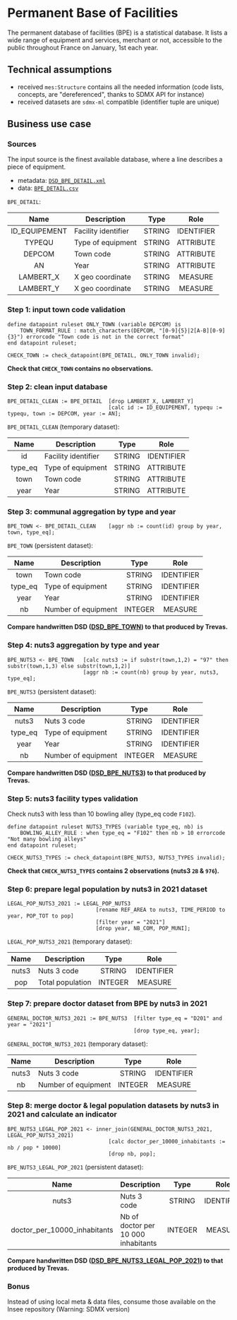 # Permanent Base of Facilities

The permanent database of facilities (BPE) is a statistical database. It lists a wide range of equipment and services,
merchant or not, accessible to the public throughout France on January, 1st each year.

## Technical assumptions

- received `mes:Structure` contains all the needed information (code lists, concepts, are "dereferenced", thanks to SDMX
  API for instance)
- received datasets are `sdmx-ml` compatible (identifier tuple are unique)

## Business use case

### Sources

The input source is the finest available database, where a line describes a piece of equipment.

- metadata: [`DSD_BPE_DETAIL.xml`](./DSD_BPE_DETAIL.xml)
- data: [`BPE_DETAIL.csv`](./BPE_DETAIL_SAMPLE.csv)

`BPE_DETAIL`:

|     Name      | Description         |  Type  |    Role    |
|:-------------:|---------------------|:------:|:----------:|
| ID_EQUIPEMENT | Facility identifier | STRING | IDENTIFIER |
|    TYPEQU     | Type of equipment   | STRING | ATTRIBUTE  |
|    DEPCOM     | Town code           | STRING | ATTRIBUTE  |
|      AN       | Year                | STRING | ATTRIBUTE  |
|   LAMBERT_X   | X geo coordinate    | STRING |  MEASURE   |
|   LAMBERT_Y   | X geo coordinate    | STRING |  MEASURE   |

### Step 1: input town code validation

```vtl
define datapoint ruleset ONLY_TOWN (variable DEPCOM) is
    TOWN_FORMAT_RULE : match_characters(DEPCOM, "[0-9]{5}|2[A-B][0-9]{3}") errorcode "Town code is not in the correct format"
end datapoint ruleset;

CHECK_TOWN := check_datapoint(BPE_DETAIL, ONLY_TOWN invalid);
```

**Check that `CHECK_TOWN` contains no observations.**

### Step 2: clean input database

```vtl
BPE_DETAIL_CLEAN := BPE_DETAIL  [drop LAMBERT_X, LAMBERT_Y]
                                [calc id := ID_EQUIPEMENT, typequ := typequ, town := DEPCOM, year := AN];
```

`BPE_DETAIL_CLEAN` (temporary dataset):

|  Name   | Description         |  Type  |    Role    |
|:-------:|---------------------|:------:|:----------:|
|   id    | Facility identifier | STRING | IDENTIFIER |
| type_eq | Type of equipment   | STRING | ATTRIBUTE  |
|  town   | Town code           | STRING | ATTRIBUTE  |
|  year   | Year                | STRING | ATTRIBUTE  |

### Step 3: communal aggregation by type and year

```vtl
BPE_TOWN <- BPE_DETAIL_CLEAN    [aggr nb := count(id) group by year, town, type_eq];
```

`BPE_TOWN` (persistent dataset):

|  Name   | Description         |  Type   |    Role    |
|:-------:|---------------------|:-------:|:----------:|
|  town   | Town code           | STRING  | IDENTIFIER |
| type_eq | Type of equipment   | STRING  | IDENTIFIER |
|  year   | Year                | STRING  | IDENTIFIER |
|   nb    | Number of equipment | INTEGER |  MEASURE   |

**Compare handwritten DSD ([DSD_BPE_TOWN](./DSD_BPE_TOWN.xml)) to that produced by Trevas.**

### Step 4: nuts3 aggregation by type and year

```vtl
BPE_NUTS3 <- BPE_TOWN   [calc nuts3 := if substr(town,1,2) = "97" then substr(town,1,3) else substr(town,1,2)]    
                        [aggr nb := count(nb) group by year, nuts3, type_eq];
```

`BPE_NUTS3` (persistent dataset):

|  Name   | Description         |  Type   |    Role    |
|:-------:|---------------------|:-------:|:----------:|
|  nuts3  | Nuts 3 code         | STRING  | IDENTIFIER |
| type_eq | Type of equipment   | STRING  | IDENTIFIER |
|  year   | Year                | STRING  | IDENTIFIER |
|   nb    | Number of equipment | INTEGER |  MEASURE   |

**Compare handwritten DSD ([DSD_BPE_NUTS3](./DSD_BPE_TOWN.xml)) to that produced by Trevas.**

### Step 5: nuts3 facility types validation

Check nuts3 with less than 10 bowling alley (type_eq code `F102`).

```vtl
define datapoint ruleset NUTS3_TYPES (variable type_eq, nb) is
    BOWLING_ALLEY_RULE : when type_eq = "F102" then nb > 10 errorcode "Not many bowling alleys"
end datapoint ruleset;

CHECK_NUTS3_TYPES := check_datapoint(BPE_NUTS3, NUTS3_TYPES invalid);
```

**Check that `CHECK_NUTS3_TYPES` contains 2 observations (nuts3 `2B` & `976`).**

### Step 6: prepare legal population by nuts3 in 2021 dataset

```vtl
LEGAL_POP_NUTS3_2021 := LEGAL_POP_NUTS3   
                            [rename REF_AREA to nuts3, TIME_PERIOD to year, POP_TOT to pop]
                            [filter year = "2021"]
                            [drop year, NB_COM, POP_MUNI];
```

`LEGAL_POP_NUTS3_2021` (temporary dataset):

| Name  | Description      |  Type   |    Role    |
|:-----:|------------------|:-------:|:----------:|
| nuts3 | Nuts 3 code      | STRING  | IDENTIFIER |
|  pop  | Total population | INTEGER |  MEASURE   |

### Step 7: prepare doctor dataset from BPE by nuts3 in 2021

```vtl
GENERAL_DOCTOR_NUTS3_2021 := BPE_NUTS3  [filter type_eq = "D201" and year = "2021"]
                                        [drop type_eq, year];
```

`GENERAL_DOCTOR_NUTS3_2021` (temporary dataset):

| Name  | Description         |  Type   |    Role    |
|:-----:|---------------------|:-------:|:----------:|
| nuts3 | Nuts 3 code         | STRING  | IDENTIFIER |
|  nb   | Number of equipment | INTEGER |  MEASURE   |

### Step 8: merge doctor & legal population datasets by nuts3 in 2021 and calculate an indicator

```vtl
BPE_NUTS3_LEGAL_POP_2021 <- inner_join(GENERAL_DOCTOR_NUTS3_2021, LEGAL_POP_NUTS3_2021)
                                [calc doctor_per_10000_inhabitants := nb / pop * 10000]
                                [drop nb, pop];
```

`BPE_NUTS3_LEGAL_POP_2021` (persistent dataset):

|             Name             | Description                         |  Type   |    Role    |
|:----------------------------:|-------------------------------------|:-------:|:----------:|
|            nuts3             | Nuts 3 code                         | STRING  | IDENTIFIER |
| doctor_per_10000_inhabitants | Nb of doctor per 10 000 inhabitants | INTEGER |  MEASURE   |

**Compare handwritten DSD ([DSD_BPE_NUTS3_LEGAL_POP_2021](./DSD_BPE_TOWN.xml)) to that produced by Trevas.**

### Bonus

Instead of using local meta & data files, consume those available on the Insee repository (Warning: SDMX version)